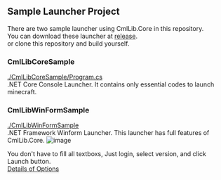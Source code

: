 ## Sample Launcher Project

There are two sample launcher using CmlLib.Core in this repository.  
You can download these launcher at [release](https://github.com/AlphaBs/CmlLib.Core/releases).  
or clone this repository and build yourself.

### CmlLibCoreSample 
[./CmlLibCoreSample/Program.cs](https://github.com/AlphaBs/CmlLib.Core/blob/v3.0.0/CmlLibCoreSample/Program.cs)  
.NET Core Console Launcher. It contains only essential codes to launch minecraft.  

### CmlLibWinFormSample
[./CmlLibWinFormSample](https://github.com/AlphaBs/CmlLib.Core/tree/v3.0.0/CmlLibWinFormSample)  
.NET Framework Winform Launcher. This launcher has full features of CmlLib.Core. 
![image](https://user-images.githubusercontent.com/17783561/82755684-2b385980-9e10-11ea-966e-9edb2f1c0718.png)  


You don't have to fill all textboxs, Just login, select version, and click Launch button.  
[Details of Options](https://github.com/AlphaBs/CmlLib.Core/wiki/MLaunchOption)